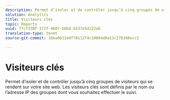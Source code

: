 ```yaml
---
description: Permet d’isoler et de contrôler jusqu’à cinq groupes de visiteurs qui se rendent sur votre site web. Les visiteurs clés sont définis par le nom ou l’adresse IP des groupes dont vous souhaitez effectuer le suivi.
solution: Analytics
title: Visiteurs clés
topic: Reports
uuid: 77cf330f-1f2f-460f-b0b4-b537e5d222ab
translation-type: tm+mt
source-git-commit: 16ba0b12e0f70112f4c10804d0a13c278388ecc2

---
```



# Visiteurs clés

Permet d’isoler et de contrôler jusqu’à cinq groupes de visiteurs qui se rendent sur votre site web. Les visiteurs clés sont définis par le nom ou l’adresse IP des groupes dont vous souhaitez effectuer le suivi.

